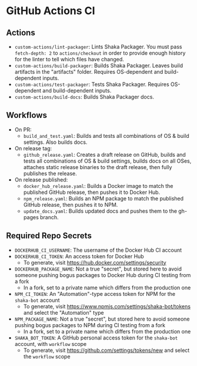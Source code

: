 # GitHub Actions CI

## Actions
 - `custom-actions/lint-packager`:
   Lints Shaka Packager.  You must pass `fetch-depth: 2` to `actions/checkout`
   in order to provide enough history for the linter to tell which files have
   changed.
 - `custom-actions/build-packager`:
   Builds Shaka Packager.  Leaves build artifacts in the "artifacts" folder.
   Requires OS-dependent and build-dependent inputs.
 - `custom-actions/test-packager`:
   Tests Shaka Packager.  Requires OS-dependent and build-dependent inputs.
 - `custom-actions/build-docs`:
   Builds Shaka Packager docs.

## Workflows
 - On PR:
   - `build_and_test.yaml`:
     Builds and tests all combinations of OS & build settings.  Also builds
     docs.
 - On release tag:
   - `github_release.yaml`:
     Creates a draft release on GitHub, builds and tests all combinations of OS
     & build settings, builds docs on all OSes, attaches static release binaries
     to the draft release, then fully publishes the release.
 - On release published:
   - `docker_hub_release.yaml`:
     Builds a Docker image to match the published GitHub release, then pushes it
     to Docker Hub.
   - `npm_release.yaml`:
     Builds an NPM package to match the published GitHub release, then pushes it
     to NPM.
   - `update_docs.yaml`:
     Builds updated docs and pushes them to the gh-pages branch.

## Required Repo Secrets
 - `DOCKERHUB_CI_USERNAME`: The username of the Docker Hub CI account
 - `DOCKERHUB_CI_TOKEN`: An access token for Docker Hub
   - To generate, visit https://hub.docker.com/settings/security
 - `DOCKERHUB_PACKAGE_NAME`: Not a true "secret", but stored here to avoid
   someone pushing bogus packages to Docker Hub during CI testing from a fork
   - In a fork, set to a private name which differs from the production one
 - `NPM_CI_TOKEN`: An "Automation"-type access token for NPM for the `shaka-bot`
   account
   - To generate, visit https://www.npmjs.com/settings/shaka-bot/tokens and
     select the "Automation" type
 - `NPM_PACKAGE_NAME`: Not a true "secret", but stored here to avoid someone
   pushing bogus packages to NPM during CI testing from a fork
   - In a fork, set to a private name which differs from the production one
 - `SHAKA_BOT_TOKEN`: A GitHub personal access token for the `shaka-bot`
   account, with `workflow` scope
   - To generate, visit https://github.com/settings/tokens/new and select the
     `workflow` scope
